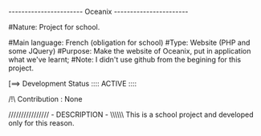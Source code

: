 ----------------------- Oceanix -----------------------

#Nature: Project for school.

#Main language: French (obligation for school) 
#Type: Website (PHP and some JQuery) 
#Purpose: Make the website of Oceanix, put in application what we've learnt; 
#Note: I didn't use github from the begining for this project. 

[==> Development Status :::: ACTIVE :::: 

/!\ Contribution : None 

//////////////// - DESCRIPTION - \\\\\\\\\\\\ 
This is a school project and developed only for this reason.
